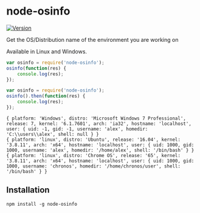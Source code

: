 # node-osinfo

[![Version](https://img.shields.io/npm/v/node-osinfo.svg)](https://www.npmjs.org/package/node-osinfo)

Get the OS/Distribution name of the environment you are working on

Available in Linux and Windows.

``` javascript
var osinfo = require('node-osinfo');
osinfo(function(res) {
	console.log(res);
});
```
``` javascript
var osinfo = require('node-osinfo');
osinfo().then(function(res) {
	console.log(res);
});
```
``` log
{ platform: 'Windows', distro: 'Microsoft Windows 7 Professional', release: 7, kernel: '6.1.7601', arch: 'ia32', hostname: 'localhost', user: { uid: -1, gid: -1, username: 'alex', homedir: 'C:\\users\\alex', shell: null } }
{ platform: 'linux', distro: 'Ubuntu', release: '16.04', kernel: '3.8.11', arch: 'x64', hostname: 'localhost', user: { uid: 1000, gid: 1000, username: 'alex', homedir: '/home/alex', shell: '/bin/bash' } }
{ platform: 'linux', distro: 'Chrome OS', release: '65', kernel: '3.8.11', arch: 'x64', hostname: 'localhost', user: { uid: 1000, gid: 1000, username: 'chronos', homedir: '/home/chronos/user', shell: '/bin/bash' } }
```

## Installation
```
npm install -g node-osinfo
```

